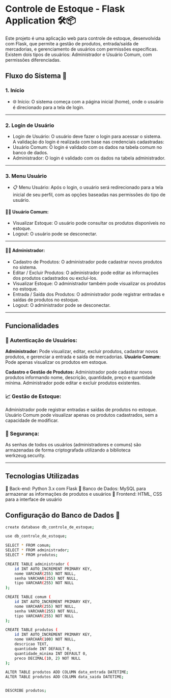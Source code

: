 # Controle de Estoque - Flask Application 🛠️📦
Este projeto é uma aplicação web para controle de estoque, desenvolvida com Flask, que permite a gestão de produtos, entrada/saída de mercadorias, e gerenciamento de usuários com permissões específicas. Existem dois tipos de usuários: Administrador e Usuário Comum, com permissões diferenciadas.

## Fluxo do Sistema 🔄

### 1. Início
- 🌐 Início: O sistema começa com a página inicial (home), onde o usuário é direcionado para a tela de login.

 -------------------------------------------

### 2. Login de Usuário
- Login de Usuário: O usuário deve fazer o login para acessar o sistema. A validação do login é realizada com base nas credenciais cadastradas:
- Usuário Comum: O login é validado com os dados na tabela comum no banco de dados.
- Administrador: O login é validado com os dados na tabela administrador.

 -------------------------------------------

### 3. Menu Usuário
- 📋 Menu Usuário: Após o login, o usuário será redirecionado para a tela inicial de seu perfil, com as opções baseadas nas permissões do tipo de usuário.
#### 🧑‍💻 Usuário Comum:
- Visualizar Estoque: O usuário pode consultar os produtos disponíveis no estoque.
- Logout: O usuário pode se desconectar.
  
 -------------------------------------------

#### 👨‍💼 Administrador:
- Cadastro de Produtos: O administrador pode cadastrar novos produtos no sistema.
- Editar / Excluir Produtos: O administrador pode editar as informações dos produtos cadastrados ou excluí-los.
- Visualizar Estoque: O administrador também pode visualizar os produtos no estoque.
- Entrada / Saída dos Produtos: O administrador pode registrar entradas e saídas de produtos no estoque.
- Logout: O administrador pode se desconectar.

----------------------------------

## Funcionalidades


### 🔑 Autenticação de Usuários:
**Administrador:** Pode visualizar, editar, excluir produtos, cadastrar novos produtos, e gerenciar a entrada e saída de mercadorias.
**Usuário Comum:** Pode apenas visualizar os produtos em estoque.


**Cadastro e Gestão de Produtos:**
Administrador pode cadastrar novos produtos informando nome, descrição, quantidade, preço e quantidade mínima.
Administrador pode editar e excluir produtos existentes.
   
### 📈 Gestão de Estoque:

Administrador pode registrar entradas e saídas de produtos no estoque.
Usuário Comum pode visualizar apenas os produtos cadastrados, sem a capacidade de modificar.

### 🔑 Segurança:

As senhas de todos os usuários (administradores e comuns) são armazenadas de forma criptografada utilizando a biblioteca werkzeug.security.


----------------------------------
## Tecnologias Utilizadas
🐍 Back-end: Python 3.x com Flask
💾 Banco de Dados: MySQL para armazenar as informações de produtos e usuários
🎨 Frontend: HTML, CSS para a interface de usuário


## Configuração do Banco de Dados 💾
```bash
create database db_controle_de_estoque;

use db_controle_de_estoque;

SELECT * FROM comum;
SELECT * FROM administrador;
SELECT * FROM produtos;

CREATE TABLE administrador (
	id INT AUTO_INCREMENT PRIMARY KEY,
    nome VARCHAR(255) NOT NULL,
    senha VARCHAR(255) NOT NULL,
    tipo VARCHAR(255) NOT NULL
);

CREATE TABLE comum (
	id INT AUTO_INCREMENT PRIMARY KEY,
    nome VARCHAR(255) NOT NULL,
    senha VARCHAR(255) NOT NULL,
    tipo VARCHAR(255) NOT NULL
);

CREATE TABLE produtos (
    id INT AUTO_INCREMENT PRIMARY KEY,
    nome VARCHAR(100) NOT NULL,
    descricao TEXT,
    quantidade INT DEFAULT 0,
    quantidade_minima INT DEFAULT 0,
    preco DECIMAL(10, 2) NOT NULL
);

ALTER TABLE produtos ADD COLUMN data_entrada DATETIME;
ALTER TABLE produtos ADD COLUMN data_saida DATETIME;


DESCRIBE produtos;
